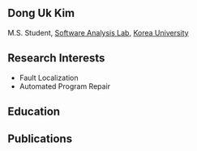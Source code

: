 ## Dong Uk Kim
M.S. Student,
[Software Analysis Lab](https://prl.korea.ac.kr),
[Korea University](https://korea.ac.kr)

## Research Interests
- Fault Localization
- Automated Program Repair

## Education

## Publications
